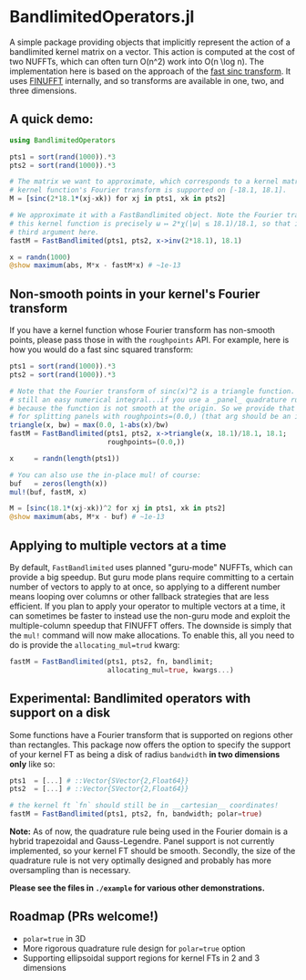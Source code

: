 
# BandlimitedOperators.jl

A simple package providing objects that implicitly represent the action of a
bandlimited kernel matrix on a vector. This action is computed at the cost of
two NUFFTs, which can often turn O(n^2) work into O(n \log n).  The
implementation here is based on the approach of the
[fast sinc transform](https://msp.org/camcos/2006/1-1/camcos-v1-n1-p06-p.pdf). 
It uses [FINUFFT](https://github.com/ludvigak/FINUFFT.jl) internally, and so
transforms are available in one, two, and three dimensions.

## A quick demo:

```julia
using BandlimitedOperators

pts1 = sort(rand(1000)).*3
pts2 = sort(rand(1000)).*3

# The matrix we want to approximate, which corresponds to a kernel matrix whose
# kernel function's Fourier transform is supported on [-18.1, 18.1].
M = [sinc(2*18.1*(xj-xk)) for xj in pts1, xk in pts2]

# We approximate it with a FastBandlimited object. Note the Fourier transform of
# this kernel function is precisely ω ↦ 2*χ(|ω| ≤ 18.1)/18.1, so that is the
# third argument here.
fastM = FastBandlimited(pts1, pts2, x->inv(2*18.1), 18.1)

x = randn(1000)
@show maximum(abs, M*x - fastM*x) # ~1e-13
```

## Non-smooth points in your kernel's Fourier transform

If you have a kernel function whose Fourier transform has non-smooth points,
please pass those in with the `roughpoints` API. For example, here is how you
would do a fast sinc squared transform:
```julia
pts1 = sort(rand(1000)).*3
pts2 = sort(rand(1000)).*3

# Note that the Fourier transform of sinc(x)^2 is a triangle function. That is
# still an easy numerical integral...if you use a _panel_ quadrature rule
# because the function is not smooth at the origin. So we provide that location
# for splitting panels with roughpoints=(0.0,) (that arg should be an iterable):
triangle(x, bw) = max(0.0, 1-abs(x)/bw)
fastM = FastBandlimited(pts1, pts2, x->triangle(x, 18.1)/18.1, 18.1; 
                        roughpoints=(0.0,))

x     = randn(length(pts1))

# You can also use the in-place mul! of course:
buf   = zeros(length(x))
mul!(buf, fastM, x)

M = [sinc(18.1*(xj-xk))^2 for xj in pts1, xk in pts2]
@show maximum(abs, M*x - buf) # ~1e-13
```

## Applying to multiple vectors at a time

By default, `FastBandlimited` uses planned "guru-mode" NUFFTs, which can provide
a big speedup. But guru mode plans require committing to a certain number of
vectors to apply to at once, so applying to a different number means looping
over columns or other fallback strategies that are less efficient. If you plan
to apply your operator to multiple vectors at a time, it can sometimes be faster to
instead use the non-guru mode and exploit the multiple-column speedup that
FINUFFT offers. The downside is simply that the `mul!` command will now make
allocations. To enable this, all you need to do is provide the
`allocating_mul=trud` kwarg:
```julia
fastM = FastBandlimited(pts1, pts2, fn, bandlimit; 
                        allocating_mul=true, kwargs...)
```

## Experimental: Bandlimited operators with support on a disk

Some functions have a Fourier transform that is supported on regions other than
rectangles. This package now offers the option to specify the support of your
kernel FT as being a disk of radius `bandwidth` **in two dimensions only** like so:
```julia
pts1  = [...] # ::Vector{SVector{2,Float64}}
pts2  = [...] # ::Vector{SVector{2,Float64}}

# the kernel ft `fn` should still be in __cartesian__ coordinates!
fastM = FastBandlimited(pts1, pts2, fn, bandwidth; polar=true)
```
**Note:** As of now, the quadrature rule being used in the Fourier domain is a
hybrid trapezoidal and Gauss-Legendre. Panel support is not currently
implemented, so your kernel FT should be smooth. Secondly, the size of the
quadrature rule is not very optimally designed and probably has more
oversampling than is necessary.

**Please see the files in `./example` for various other demonstrations.**

## Roadmap (PRs welcome!)

- `polar=true` in 3D
- More rigorous quadrature rule design for `polar=true` option
- Supporting ellipsoidal support regions for kernel FTs in 2 and 3 dimensions



